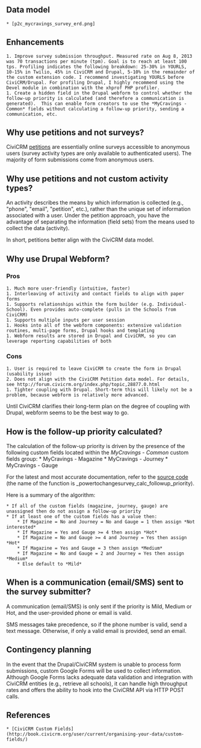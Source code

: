 ## Data model ##
    * [p2c_mycravings_survey_erd.png]

## Enhancements ##
    1. Improve survey submission throughput. Measured rate on Aug 8, 2013 was 70 transactions per minute (tpm). Goal is to reach at least 100 tps. Profiling indicates the following breakdown: 25-30% in YOURLS, 10-15% in Twilio, 45% in CiviCRM and Drupal, 5-10% in the remainder of the custom extension code. I recommend investigating YOURLS before CiviCRM/Drupal. For profiling Drupal, I highly recommend using the Devel module in combination with the xhprof PHP profiler.
    1. Create a hidden field in the Drupal webform to control whether the follow-up priority is calculated (and therefore a communication is generated).  This can enable form creators to use the *MyCravings - Common* fields without calculating a follow-up priority, sending a communication, etc.

## Why use petitions and not surveys?
CiviCRM [petitions](http://book.civicrm.org/user/current/petition/what-you-need-to-know/) are essentially online surveys accessible to anonymous users (survey activity types are only available to authenticated users). The majority of form submissions come from anonymous users.

## Why use petitions and not custom activity types?
An activity describes the means by which information is collected (e.g., "phone", "email", "petition", etc.), rather than the unique set of information associated with a user. Under the petition approach, you have the advantage of separating the information (field sets) from the means used to collect the data (activity).

In short, petitions better align with the CiviCRM data model.

## Why use Drupal Webform?

### Pros
    1. Much more user-friendly (intuitive, faster)
    1. Interleaving of activity and contact fields to align with paper forms
    1. Supports relationships within the form builder (e.g. Individual-School). Even provides auto-complete (pulls in the Schools from CiviCRM)
    1. Supports multiple inputs per user session
    1. Hooks into all of the webform components: extensive validation routines, multi-page forms, Drupal hooks and templating
    1. Webform results are stored in Drupal and CiviCRM, so you can leverage reporting capabilities of both

### Cons
    1. User is required to leave CiviCRM to create the form in Drupal (usability issue)
    2. Does not align with the CiviCRM Petition data model. For details, see http://forum.civicrm.org/index.php/topic,28877.0.html
    1. Tighter coupling with Drupal. Short-term this will likely not be a problem, because webform is relatively more advanced.

Until CiviCRM clarifies their long-term plan on the degree of coupling with Drupal, webform seems to be the best way to go.

## How is the follow-up priority calculated?
The calculation of the follow-up priority is driven by the presence of the following custom fields located within the *MyCravings - Common* custom fields group:
    * MyCravings - Magazine
    * MyCravings - Journey
    * MyCravings - Gauge

For the latest and most accurate documentation, refer to the [source code](../powertochangesurvey.php) (the name of the function is _powertochangesurvey_calc_followup_priority).

Here is a summary of the algorithm:

    * If all of the custom fields (magazine, journey, gauge) are unassigned then do not assign a follow-up priority
    * If at least one of the custom fields has a value then:
        * If Magazine = No and Journey = No and Gauge = 1 then assign *Not interested*
        * If Magazine = Yes and Gauge >= 4 then assign *Hot*
        * If Magazine = No and Gauge >= 4 and Journey = Yes then assign *Hot*
        * If Magazine = Yes and Gauge = 3 then assign *Medium*
        * If Magazine = No and Gauge = 2 and Journey = Yes then assign *Medium*
        * Else default to *Mild*

## When is a communication (email/SMS) sent to the survey submitter?
A communication (email/SMS) is only sent if the priority is Mild, Medium or Hot, and the user-provided phone or email is valid.

SMS messages take precedence, so if the phone number is valid, send a text message. Otherwise, if only a valid email is provided, send an email.

## Contingency planning
In the event that the Drupal/CiviCRM system is unable to process form submissions, custom Google Forms will be used to collect information. Although Google Forms lacks adequate data validation and integration with CiviCRM entities (e.g., retrieve all schools), it can handle high throughput rates and offers the ability to hook into the CiviCRM API via HTTP POST calls.

## References
    * [CiviCRM Custom Fields](http://book.civicrm.org/user/current/organising-your-data/custom-fields/)
